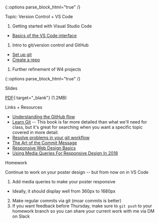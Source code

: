 {::options parse_block_html="true" /}
<section class="accordion-wrapper">

<div class="accordion-title js-trigger-content-toggle">
Topic: Version Control + VS Code
</div>

1. Getting started with Visual Studio Code
  - [Basics of the VS Code interface](https://code.visualstudio.com/docs/getstarted/userinterface)
1. Intro to git/version control and GitHub
  - [Set up git](https://help.github.com/articles/set-up-git/)
  - [Create a repo](https://help.github.com/articles/create-a-repo/)
1. Further refinement of W4 projects

{::options parse_block_html="true" /}
<div class="accordion-title has-no-content js-content-toggle-ignore">

Slides

[PDF](files/w05-git.min.pdf){:target="_blank"} (1.2MB)

</div>

<div class="accordion-title js-trigger-content-toggle">
Links + Resources
</div>

- [Understanding the GitHub flow](https://guides.github.com/introduction/flow/)
- [Learn Git](https://gitbookio.gitbooks.io/progit/content/en/) -- This book is far more detailed than what we'll need for class, but it's great for searching when you want a specific topic covered in more detail.
- [Resolve problems in your git workflow](https://ohshitgit.com/)
- [The Art of the Commit Message](https://thenewstack.io/getting-legit-with-git-and-github-the-art-of-the-commit-message/)
- [Responsive Web Design Basics](https://developers.google.com/web/fundamentals/design-and-ux/responsive/?hl=en)
- [Using Media Queries For Responsive Design In 2018](https://www.smashingmagazine.com/2018/02/media-queries-responsive-design-2018/)

<div class="accordion-title js-trigger-content-toggle">
Homework
</div>

Continue to work on your poster design -- but from now on in VS Code
1. Add media queries to make your poster responsive
  - Ideally, it should display well from 360px to 1680px 
2. Make regular commits via git (moar commits is better)
3. If you want feedback before Thursday, make sure to `git push` to your homework branch so you can share your current work with me via DM on Slack


</section>
